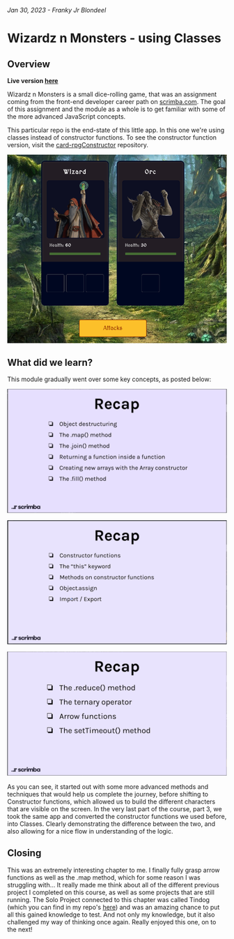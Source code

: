 *Jan 30, 2023 - Franky Jr Blondeel*


# Wizardz n Monsters - using Classes

## Overview

**Live version [here](https://wizardz-n-monsters.netlify.app/)**

Wizardz n Monsters is a small dice-rolling game, that was an assignment coming from the front-end developer career path on [scrimba.com](https://scrimba.com). The goal of this assignment and the module as a whole is to get familiar with some of the more advanced JavaScript concepts.

This particular repo is the end-state of this little app. In this one we're using classes instead of constructor functions. To see the constructor function version, visit the [card-rpgConstructor](https://github.com/MrFranksJr/card-rpgConstructor) repository.

<p align="center">
<img alt="screenshot of the game" src="https://github.com/MrFranksJr/MrFranksJr/blob/main/assets/card-rpg/result.png">
</p>

## What did we learn?

This module gradually went over some key concepts, as posted below:
<p align="center">
<img alt="screenshot of the first chapter" src="https://github.com/MrFranksJr/MrFranksJr/blob/main/assets/card-rpg/part1/recap.png">
</p>
<p align="center">
<img alt="screenshot of the second chapter" src="https://github.com/MrFranksJr/MrFranksJr/blob/main/assets/card-rpg/part2/recap.png">
</p>
<p align="center">
<img alt="screenshot of the third chapter" src="https://github.com/MrFranksJr/MrFranksJr/blob/main/assets/card-rpg/part3/recap.png">
</p>


As you can see, it started out with some more advanced methods and techniques that would help us complete the journey, before shifting to Constructor functions, which allowed us to build the different characters that are visible on the screen.
In the very last part of the course, part 3, we took the same app and converted the constructor functions we used before, into Classes. Clearly demonstrating the difference between the two, and also allowing for a nice flow in understanding of the logic.

## Closing
This was an extremely interesting chapter to me. I finally fully grasp arrow functions as well as the .map method, which for some reason I was struggling with...
It really made me think about all of the different previous project I completed on this course, as well as some projects that are still running.
The Solo Project connected to this chapter was called Tindog (which you can find in my repo's [here](https://github.com/MrFranksJr/tindog)) and was an amazing chance to put all this gained knowledge to test.
And not only my knowledge, but it also challenged my way of thinking once again.
Really enjoyed this one, on to the next!